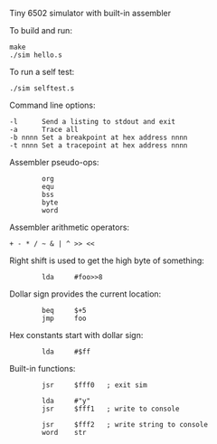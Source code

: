 Tiny 6502 simulator with built-in assembler

To build and run:
```
make
./sim hello.s
```
To run a self test:
```
./sim selftest.s
```
Command line options:
```
-l      Send a listing to stdout and exit
-a      Trace all
-b nnnn Set a breakpoint at hex address nnnn
-t nnnn Set a tracepoint at hex address nnnn
```
Assembler pseudo-ops:
```
        org
        equ
        bss
        byte
        word
```
Assembler arithmetic operators:
```
+ - * / ~ & | ^ >> <<
```
Right shift is used to get the high byte of something:
```
        lda     #foo>>8
```
Dollar sign provides the current location:
```
        beq     $+5
        jmp     foo
```
Hex constants start with dollar sign:
```
        lda     #$ff
```
Built-in functions:
```
        jsr     $fff0   ; exit sim

        lda     #"y"
        jsr     $fff1   ; write to console

        jsr     $fff2   ; write string to console
        word    str
```
